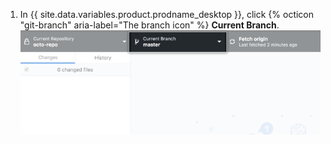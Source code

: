 1. In {{ site.data.variables.product.prodname_desktop }}, click {% octicon "git-branch" aria-label="The branch icon" %} **Current Branch**.
  ![Current Branch drop-down menu](/assets/images/help/desktop/current-branch-menu.png)
